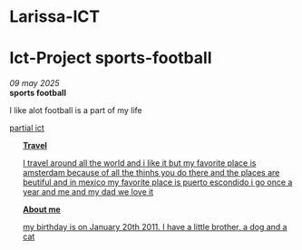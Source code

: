 # Larissa-ICT
#  Ict-Project sports-football
<html lang="en">
  <head>
    <meta charset="UTF-8" />
    <meta name="viewport" content="width=device-width" />
    <!--
      Need a visual blank slate?
      Remove all code in `styles.css`!
    -->
    <link rel="stylesheet" href="styles.css" />
  </head>
  <body>
    <i> 09 may 2025 </i>
    <br> 
    <strong> sports football </strong>
    <br>
    <p> I like alot football is a part of my life  </p>
    <a href=""> partial ict
    <ul>
    <strong>  Travel  </strong>
      <p> I travel around all the world and i like it but my favorite place is amsterdam because of all the thinhs you do there and the places are beutiful and in mexico my favorite place is puerto escondido i go once a year and me and my dad we love it  </p>
     <strong>   About me  </strong>  
      <p>  my birthday is on January 20th 2011. I have a little brother, a dog and a cat  </p>
     
